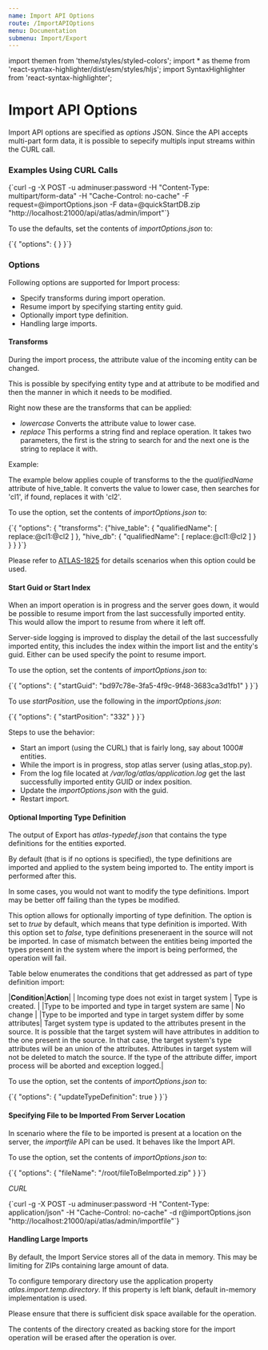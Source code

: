```yaml
---
name: Import API Options
route: /ImportAPIOptions
menu: Documentation
submenu: Import/Export
---
```


import  themen  from 'theme/styles/styled-colors';
import  * as theme  from 'react-syntax-highlighter/dist/esm/styles/hljs';
import SyntaxHighlighter from 'react-syntax-highlighter';

# Import API Options

Import API options are specified as _options_ JSON. Since the API accepts multi-part form data, it is possible to sepecify multipls input streams within the CURL call.

### Examples Using CURL Calls
<SyntaxHighlighter wrapLines={true} language="shell" style={theme.dark}>
{`curl -g -X POST -u adminuser:password -H "Content-Type: multipart/form-data"
            -H "Cache-Control: no-cache"
            -F request=@importOptions.json
            -F data=@quickStartDB.zip
            "http://localhost:21000/api/atlas/admin/import"`}
</SyntaxHighlighter>

To use the defaults, set the contents of _importOptions.json_ to:

<SyntaxHighlighter wrapLines={true} language="json" style={theme.dark}>
{`{
  "options": {
  }
}`}
</SyntaxHighlighter>


### Options
Following options are supported for Import process:

   * Specify transforms during import operation.
   * Resume import by specifying starting entity guid.
   * Optionally import type definition.
   * Handling large imports.

#### Transforms

During the import process, the attribute value of the incoming entity can be changed.

This is possible by specifying entity type and at attribute to be modified and then the manner in which it needs to be modified.

Right now these are the transforms that can be applied:
   * _lowercase_ Converts the attribute value to lower case.
   * _replace_ This performs a string find and replace operation. It takes two parameters, the first is the string to search for and the next one is the string to replace it with.

Example:

The example below applies couple of transforms to the the _qualifiedName_ attribute of hive_table. It converts the value to lower case, then searches for 'cl1', if found, replaces it with 'cl2'.

To use the option, set the contents of _importOptions.json_ to:

<SyntaxHighlighter wrapLines={true} language="json" style={theme.dark}>
{`{
  "options": {
    "transforms": {"hive_table": { "qualifiedName": [ replace:@cl1:@cl2 ] }, "hive_db": { "qualifiedName": [ replace:@cl1:@cl2 ] } }
  }
}`}
</SyntaxHighlighter>

Please refer to [ATLAS-1825](https://issues.apache.org/jira/browse/ATLAS-1825) for details scenarios when this option could be used.

#### Start Guid or Start Index

When an import operation is in progress and the server goes down, it would be possible to resume import from the last successfully imported entity. This would allow the import to resume from where it left off.

Server-side logging is improved to display the detail of the last successfully imported entity, this includes the index within the import list and the entity's guid. Either can be used specify the point to resume import.

To use the option, set the contents of _importOptions.json_ to:

<SyntaxHighlighter wrapLines={true} language="shell" style={theme.dark}>
{`{
  "options": {
    "startGuid": "bd97c78e-3fa5-4f9c-9f48-3683ca3d1fb1"
  }
}`}
</SyntaxHighlighter>

To use _startPosition_, use the following in the _importOptions.json_:

<SyntaxHighlighter wrapLines={true} language="json" style={theme.dark}>
{`{
  "options": {
    "startPosition": "332"
  }
}`}
</SyntaxHighlighter>

Steps to use the behavior:
   * Start an import (using the CURL) that is fairly long, say about 1000# entities.
   * While the import is in progress, stop atlas server (using atlas_stop.py).
   * From the log file located at _/var/log/atlas/application.log_ get the last successfully imported entity GUID or index position.
   * Update the _importOptions.json_ with the guid.
   * Restart import.

#### Optional Importing Type Definition

The output of Export has _atlas-typedef.json_ that contains the type definitions for the entities exported.

By default (that is if no options is specified), the type definitions are imported and applied to the system being imported to. The entity import is performed after this.

In some cases, you would not want to modify the type definitions. Import may be better off failing than the types be modified.

This option allows for optionally importing of type definition. The option is set to _true_ by default, which means that type definition is imported. With this option set to _false_, type definitions preseneraent in the source will not be imported. In case of mismatch between the entities being imported the types present in the system where the import is being performed, the operation will fail.

Table below enumerates the conditions that get addressed as part of type definition import:

|**Condition**|**Action**|
| Incoming type does not exist in target system | Type is created. |
|Type to be imported and type in target system are same | No change |
|Type to be imported and type in target system differ by some attributes| Target system type is updated to the attributes present in the source. It is possible that the target system will have attributes in addition to the one present in the source. In that case, the target system's type attributes will be an union of the attributes. Attributes in target system will not be deleted to match the source. If the type of the attribute differ, import process will be aborted and exception logged.|

To use the option, set the contents of _importOptions.json_ to:

<SyntaxHighlighter wrapLines={true} language="json" style={theme.dark}>
{`{
  "options": {
    "updateTypeDefinition": true
  }
}`}
</SyntaxHighlighter>

#### Specifying File to be Imported From Server Location

In scenario where the file to be imported is present at a location on the server, the _importfile_ API can be used. It behaves like the Import API.

To use the option, set the contents of _importOptions.json_ to:

<SyntaxHighlighter wrapLines={true} language="json" style={theme.dark}>
{`{
  "options": {
    "fileName": "/root/fileToBeImported.zip"
  }
}`}
</SyntaxHighlighter>

_CURL_

<SyntaxHighlighter wrapLines={true} language="json" style={theme.dark}>
{`curl -g -X POST -u adminuser:password -H "Content-Type: application/json"
            -H "Cache-Control: no-cache"
            -d r@importOptions.json
            "http://localhost:21000/api/atlas/admin/importfile"`}
</SyntaxHighlighter>

#### Handling Large Imports

By default, the Import Service stores all of the data in memory. This may be limiting for ZIPs containing large amount of data.

To configure temporary directory use the application property _atlas.import.temp.directory_. If this property is left blank, default in-memory implementation is used.

Please ensure that there is sufficient disk space available for the operation.

The contents of the directory created as backing store for the import operation will be erased after the operation is over.
